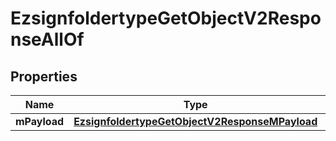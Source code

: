 

# EzsignfoldertypeGetObjectV2ResponseAllOf

## Properties

Name | Type | Description | Notes
------------ | ------------- | ------------- | -------------
**mPayload** | [**EzsignfoldertypeGetObjectV2ResponseMPayload**](EzsignfoldertypeGetObjectV2ResponseMPayload.md) |  | 





